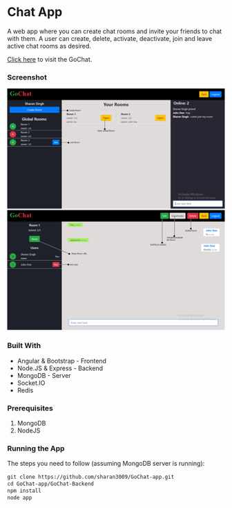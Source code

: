 # Chat App

A web app where you can create chat rooms and invite your friends to chat with them. A user can create, delete, activate, deactivate, join and leave active chat rooms as desired.

[Click here](http://chat.sharansingh.xyz) to visit the GoChat.

### Screenshot

![](screenshots/home.png)<br>
![](screenshots/room.png)

### Built With
* Angular & Bootstrap - Frontend
* Node.JS & Express - Backend
* MongoDB - Server
* Socket.IO
* Redis

### Prerequisites
1. MongoDB
2. NodeJS


### Running the App

The steps you need to follow (assuming MongoDB server is running):

```shell
git clone https://github.com/sharan3009/GoChat-app.git
cd GoChat-app/GoChat-Backend
npm install
node app
```